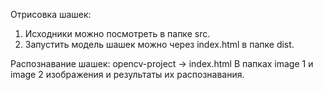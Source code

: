 Отрисовка шашек:
1. Исходники можно посмотреть в папке src.
2. Запустить модель шашек можно через index.html в папке dist.

Распознавание шашек:
opencv-project -> index.html
В папках image 1 и image 2 изображения и результаты их распознавания.
